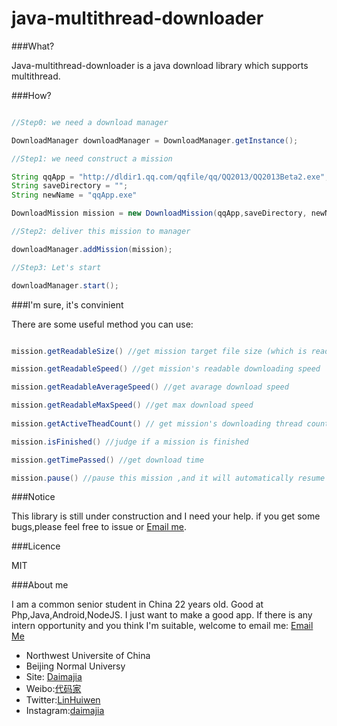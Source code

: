 java-multithread-downloader
===========================

###What?

Java-multithread-downloader is a java download library which supports multithread.

###How?

```java

//Step0: we need a download manager

DownloadManager downloadManager = DownloadManager.getInstance(); 

//Step1: we need construct a mission

String qqApp = "http://dldir1.qq.com/qqfile/qq/QQ2013/QQ2013Beta2.exe";
String saveDirectory = "";
String newName = "qqApp.exe"

DownloadMission mission = new DownloadMission(qqApp,saveDirectory, newName);

//Step2: deliver this mission to manager

downloadManager.addMission(mission);

//Step3: Let's start

downloadManager.start();

```

###I'm sure, it's convinient

There are some useful method you can use:

```java

mission.getReadableSize() //get mission target file size (which is readable end with KB/MB/GB…)

mission.getReadableSpeed() //get mission's readable downloading speed

mission.getReadableAverageSpeed() //get avarage download speed

mission.getReadableMaxSpeed() //get max download speed
 
mission.getActiveTheadCount() // get mission's downloading thread count

mission.isFinished() //judge if a mission is finished

mission.getTimePassed() //get download time

mission.pause() //pause this mission ,and it will automatically resume when you start again. 

```
###Notice

This library is still under construction and I need your help. if you get some bugs,please feel free to issue or [Email me](mailto:daimajia@gmail.com).

###Licence

MIT

###About me

I am a common senior student in China 22 years old. Good at Php,Java,Android,NodeJS. I just want to make a good app. If there is any intern opportunity and you think I'm suitable, welcome to email me:  [Email Me](mailto:smallbeardict@163.com)

*	Northwest Universite of China
*	Beijing Normal Universy
*	Site: [Daimajia](http://www.zhan-dui.com)
*	Weibo:[代码家](http://weibo.com/daimajia)
*	Twitter:[LinHuiwen](http://twitter.com/LinHuiwen)
*	Instagram:[daimajia](http://instagram.com/daimajia)
